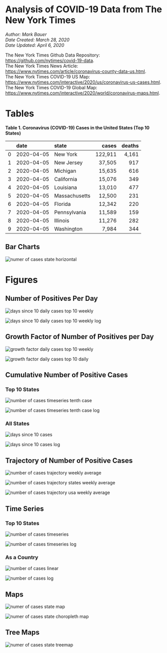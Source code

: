 # Analysis of COVID-19 Data from The New York Times

*Author: Mark Bauer*  
*Date Created: March 28, 2020*  
*Date Updated: April 6, 2020*

The New York Times Github Data Repository: https://github.com/nytimes/covid-19-data.   
The New York Times News Article: https://www.nytimes.com/article/coronavirus-county-data-us.html.  
The New York Times COVID-19 US Map: https://www.nytimes.com/interactive/2020/us/coronavirus-us-cases.html.   
The New York Times COVID-19 Global Map: https://www.nytimes.com/interactive/2020/world/coronavirus-maps.html.  


 

# Tables

**Table 1. Coronavirus (COVID-19) Cases in the United States (Top 10 States)**

|    | date       | state         | cases   | deaths   |
|---:|:-----------|:--------------|--------:|---------:|
|  0 | 2020-04-05 | New York      | 122,911 | 4,161    |
|  1 | 2020-04-05 | New Jersey    | 37,505  | 917      |
|  2 | 2020-04-05 | Michigan      | 15,635  | 616      |
|  3 | 2020-04-05 | California    | 15,076  | 349      |
|  4 | 2020-04-05 | Louisiana     | 13,010  | 477      |
|  5 | 2020-04-05 | Massachusetts | 12,500  | 231      |
|  6 | 2020-04-05 | Florida       | 12,342  | 220      |
|  7 | 2020-04-05 | Pennsylvania  | 11,589  | 159      |
|  8 | 2020-04-05 | Illinois      | 11,276  | 282      |
|  9 | 2020-04-05 | Washington    | 7,984   | 344      |  


## Bar Charts

![numer of cases state horizontal](figures/nyt-covid-19-data-barh.png)  

# Figures

##  Number of Positives Per Day

![days since 10 daily cases top 10 weekly](figures/10-cases-timeseries-by-state-top-10-weekly.png)

![days since 10 daily cases top 10 weekly log](figures/10-cases-timeseries-by-state-top-10-weekly-log.png) 


##  Growth Factor of Number of Positives per Day

![growth factor daily cases top 10 weekly](figures/growth-factor-top-10-weekly.png)

![growth factor daily cases top 10 daily](figures/growth-factor-top-10-daily.png)


## Cumulative Number of Positive Cases  

### Top 10 States
![number of cases timeseries tenth case](figures/nyt-covid-19-state-timeseries-tenth-case.png)

![number of cases timeseries tenth case log](figures/nyt-covid-19-state-timeseries-tenth-case-log.png)  

### All States
![days since 10 cases](figures/10-cases-timeseries-by-state.png)

![days since 10 cases log](figures/10-cases-timeseries-by-state-log.png)


## Trajectory of Number of Positive Cases

![number of cases trajectory weekly average](figures/nyt-covid-19-state-trajectory-weekly-plot.png)   

![number of cases trajectory states weekly average](figures/nyt-covid-19-all-states-trajectory-weekly-plot-labels.png) 

![number of cases trajectory usa weekly average](figures/nyt-covid-19-usa-trajectory-weekly-plot.png)


## Time Series

### Top 10 States
![number of cases timeseries](figures/nyt-covid-19-state-timeseries.png)

![number of cases timeseries log](figures/nyt-covid-19-state-timeseries-log.png)

### As a Country
![number of cases linear](figures/nyt-covid-19-data-linear.png)

![number of cases log](figures/nyt-covid-19-data-log.png)  


## Maps

![numer of cases state map](figures/nyt-covid-19-data-state-map.png)

![numer of cases state choropleth map ](figures/nyt-covid-19-data-state-map-choro.png)


## Tree Maps

![numer of cases state treemap](figures/nyt-covid-19-data-treemap.png)
